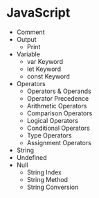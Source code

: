# JavaScript

- Comment
- Output
  - Print
- Variable
  - var Keyword
  - let Keyword
  - const Keyword
- Operators
   - Operators & Operands
   - Operator Precedence
   - Arithmetic Operators
   - Comparison Operators
   - Logical Operators
   - Conditional Operators
   - Type Operators
   - Assignment Operators
- String
- Undefined
- Null
   - String Index
   - String Method
   - String Conversion